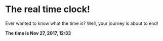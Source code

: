 # The real time clock!

Ever wanted to know what the time is? Well, your journey is about to end!

**The time is Nov 27, 2017, 12:33**